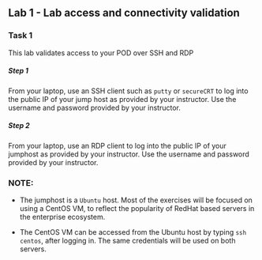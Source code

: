 ## Lab 1 - Lab access and connectivity validation

### Task 1

This lab validates access to your POD over SSH and RDP

##### Step 1

From your laptop, use an SSH client such as `putty` or `secureCRT` to log into the public IP of your jump host as provided by your instructor. Use the username and password provided by your instructor.


##### Step 2 

From your laptop, use an RDP client to log into the public IP of your jumphost as provided by your instructor. Use the username and password provided by your instructor.



### NOTE:

- The jumphost is a `Ubuntu` host. Most of the exercises will be focused on using a CentOS VM, to reflect the popularity of RedHat based servers in the enterprise ecosystem.

- The CentOS VM can be accessed from the Ubuntu host by typing `ssh centos`, after logging in. The same credentials will be used on both servers.
